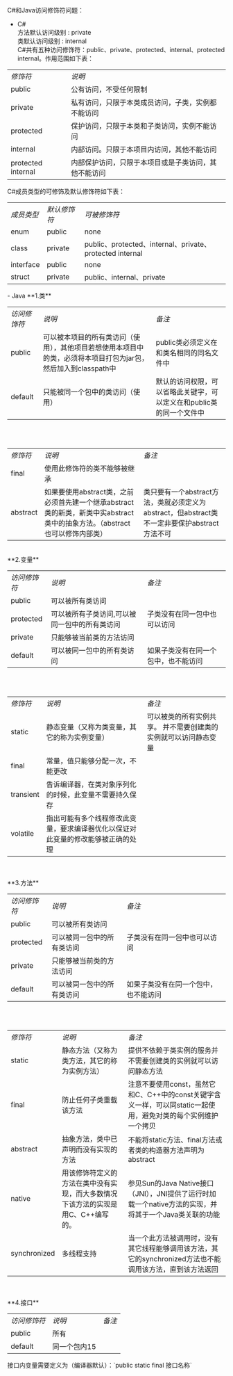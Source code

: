C#和Java访问修饰符问题：  
- C#  
方法默认访问级别 : private    
类默认访问级别 : internal  
C#共有五种访问修饰符：public、private、protected、internal、protected internal。作用范围如下表：  
<table>
<tbody>
<tr><td><em>修饰符</em></td><td><em>说明</em></td></tr>
<tr><td>public</td><td>公有访问，不受任何限制</td></tr>
<tr><td>private</td><td>私有访问，只限于本类成员访问，子类，实例都不能访问</td></tr>
<tr><td>protected</td><td>保护访问，只限于本类和子类访问，实例不能访问</td></tr>
<tr><td>internal</td><td>内部访问。只限于本项目内访问，其他不能访问</td></tr>
<tr><td>protected internal</td><td>内部保护访问，只限于本项目或是子类访问，其他不能访问</td></tr>
</tbody>
</table>
C#成员类型的可修饰及默认修饰符如下表：
<table>
<tbody>
<tr><td><em>成员类型</em></td><td><em>默认修饰符</em></td><td><em>可被修饰符</em></td></tr>
<tr><td>enum</td><td>public</td><td>none</td></tr>
<tr><td>class</td><td>private</td><td>public、protected、internal、private、protected internal</td></tr>
<tr><td>interface</td><td>public</td><td>none</td></tr>
<tr><td>struct</td><td>private</td><td>public、internal、private</td></tr>
</tbody>
</table>
- Java  
**1.类**
<table>
<tbody>
<tr><td><em>访问修饰符</em></td><td><em>说明</em></td><td><em>备注</em></td></tr>
<tr><td>public</td><td>可以被本项目的所有类访问（使用），其他项目若想使用本项目中的类，必须将本项目打包为jar包，然后加入到classpath中</td><td>public类必须定义在和类名相同的同名文件中</td></tr>
<tr><td>default</td><td>只能被同一个包中的类访问（使用）</td><td>默认的访问权限，可以省略此关键字，可以定义在和public类的同一个文件中</td></tr>
</tbody>
</table><br><br>
<table>
<tbody>
<tr><td><em>修饰符</em></td><td><em>说明</em></td><td><em>备注</em></td></tr>
<tr><td>final</td><td>使用此修饰符的类不能够被继承</td><td></td></tr>
<tr><td>abstract</td><td>如果要使用abstract类，之前必须首先建一个继承abstract类的新类，新类中实abstract类中的抽象方法。（abstract也可以修饰内部类）</td><td>类只要有一个abstract方法，类就必须定义为abstract，但abstract类不一定非要保护abstract方法不可</td></tr>
</tbody>
</table><br>
**2.变量** 
<table>
<tbody>
<tr><td><em>访问修饰符</em></td><td><em>说明</em></td><td><em>备注</em></td></tr>
<tr><td>public</td><td>可以被所有类访问</td><td></td></tr>
<tr><td>protected</td><td>可以被所有子类访问,可以被同一包中的所有类访问</td><td>子类没有在同一包中也可以访问</td></tr>
<tr><td>private</td><td>只能够被当前类的方法访问</td><td></td></tr>
<tr><td>default</td><td>可以被同一包中的所有类访问</td><td>如果子类没有在同一个包中，也不能访问</td></tr>
</table><br><br>
<table>
<tbody>
<tr><td><em>修饰符</em></td><td><em>说明</em></td><td><em>备注</em></td></tr>
<tr><td>static</td><td>静态变量（又称为类变量，其它的称为实例变量）</td><td>可以被类的所有实例共享。
并不需要创建类的实例就可以访问静态变量</td></tr>
<tr><td>final</td><td>常量，值只能够分配一次，不能更改</td><td></td></tr>
<tr><td>transient</td><td>告诉编译器，在类对象序列化的时候，此变量不需要持久保存</td><td></td></tr>
<tr><td>volatile</td><td>指出可能有多个线程修改此变量，要求编译器优化以保证对此变量的修改能够被正确的处理</td><td></td></tr>
</table><br><br>
**3.方法**  
<table>
<tbody>
<tr><td><em>访问修饰符</em></td><td><em>说明</em></td><td><em>备注</em></td></tr>
<tr><td>public</td><td>可以被所有类访问</td><td></td></tr>
<tr><td>protected</td><td>可以被同一包中的所有类访问</td><td>子类没有在同一包中也可以访问</td></tr>
<tr><td>private</td><td>只能够被当前类的方法访问</td><td></td></tr>
<tr><td>default</td><td>可以被同一包中的所有类访问</td><td>如果子类没有在同一个包中，也不能访问</td></tr>
</table><br><br>
<table>
<tbody>
<tr><td><em>修饰符</em></td><td><em>说明</em></td><td><em>备注</em></td></tr>
<tr><td>static</td><td>静态方法（又称为类方法，其它的称为实例方法）</td><td>提供不依赖于类实例的服务并不需要创建类的实例就可以访问静态方法</td></tr>
<tr><td>final</td><td>防止任何子类重载该方法</td><td>注意不要使用const，虽然它和C、C++中的const关键字含义一样，可以同static一起使用，避免对类的每个实例维护一个拷贝</td></tr>
<tr><td>abstract</td><td>抽象方法，类中已声明而没有实现的方法</td><td>不能将static方法、final方法或者类的构造器方法声明为abstract</td></tr>
<tr><td>native</td><td>用该修饰符定义的方法在类中没有实现，而大多数情况下该方法的实现是用C、C++编写的。</td><td>参见Sun的Java Native接口（JNI），JNI提供了运行时加载一个native方法的实现，并将其于一个Java类关联的功能</td></tr>
<tr><td>synchronized</td><td>多线程支持</td><td>当一个此方法被调用时，没有其它线程能够调用该方法，其它的synchronized方法也不能调用该方法，直到该方法返回</td></tr>
</table><br><br>
**4.接口**  
<table>
<tbody>
<tr><td><em>访问修饰符</em></td><td><em>说明</em></td><td><em>备注</em></td></tr>
<tr><td>public</td><td>所有</td><td></td></tr>
<tr><td>default</td><td>同一个包内15</td><td></td></tr>
</tbody>
</table>
接口内变量需要定义为（编译器默认）：`public static final 接口名称`
